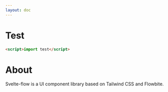 ```yaml
---
layout: doc
---
```


# Test

```html
<script>import test</script>
```

<div class="max-w-3xl mx-auto">
  <div class="container mt-8 mx-auto">
    <h1 class="text-2xl">About</h1>
    <p>
      Svelte-flow is a UI component library based on Tailwind CSS and Flowbite.
    </p>
  </div>
</div>